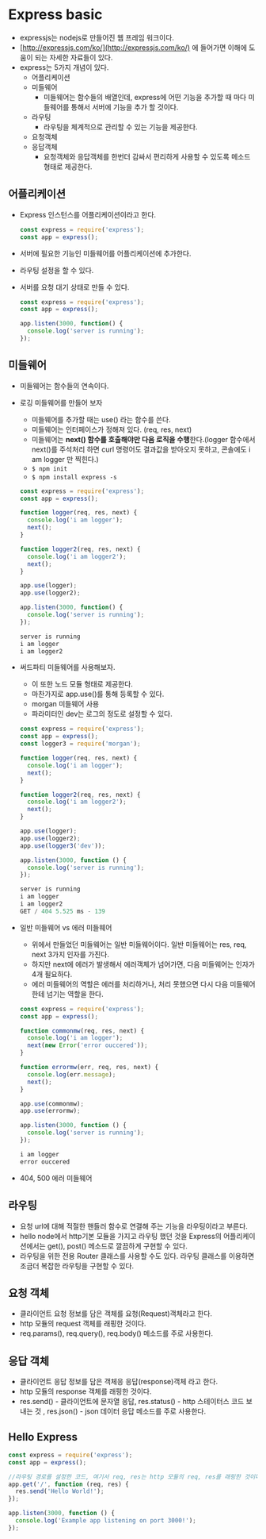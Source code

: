 # Express basic

* expressjs는 nodejs로 만들어진 웹 프레임 워크이다.
* [http://expressjs.com/ko/](http://expressjs.com/ko/) 에 들어가면 이해에 도움이 되는 자세한 자료들이 있다.
* express는 5가지 개념이 있다.
  * 어플리케이션
  * 미들웨어
    * 미들웨어는 함수들의 배열인데, express에 어떤 기능을 추가할 때 마다 미들웨어를 통해서 서버에 기능을 추가 할 것이다.
  * 라우팅
    * 라우팅을 체계적으로 관리할 수 있는 기능을 제공한다.
  * 요청객체
  * 응답객체
    * 요청객체와 응답객체를 한번더 감싸서 편리하게 사용할 수 있도록 메소드 형태로 제공한다.

  

## 어플리케이션

* Express 인스턴스를 어플리케이션이라고 한다.

  ```javascript
  const express = require('express');
  const app = express();
  ```

* 서버에 필요한 기능인 미들웨어를 어플리케이션에 추가한다.

* 라우팅 설정을 할 수 있다.

* 서버를 요청 대기 상태로 만들 수 있다.

  ```javascript
  const express = require('express');
  const app = express();

  app.listen(3000, function() {
    console.log('server is running');
  });
  ```

  

## 미들웨어

* 미들웨어는 함수들의 연속이다.

* 로깅 미들웨어를 만들어 보자

  * 미들웨어를 추가할 때는 use() 라는 함수를 쓴다.
  * 미들웨어는 인터페이스가 정해져 있다. (req, res, next)
  * 미들웨어는 **next() 함수를 호출해야만 다음 로직을 수행**한다.(logger 함수에서 next()를 주석처리 하면 curl 명령어도 결과값을 받아오지 못하고, 콘솔에도 i am logger 만 찍힌다.)
  * `$ npm init`
  * `$ npm install express -s`

  ```javascript
  const express = require('express');
  const app = express();

  function logger(req, res, next) {
    console.log('i am logger');
    next();
  }

  function logger2(req, res, next) {
    console.log('i am logger2');
    next();
  }

  app.use(logger);
  app.use(logger2);

  app.listen(3000, function() {
    console.log('server is running');
  });
  ```

  ```javascript
  server is running
  i am logger
  i am logger2
  ```

* 써드파티 미들웨어를 사용해보자.

  * 이 또한 노드 모듈 형태로 제공한다.
  * 마찬가지로 app.use()를 통해 등록할 수 있다.
  * morgan 미들웨어 사용
  * 파라미터인 dev는 로그의 정도로 설정할 수 있다.

  ```javascript
  const express = require('express');
  const app = express();
  const logger3 = require('morgan');

  function logger(req, res, next) {
    console.log('i am logger');
    next();
  }

  function logger2(req, res, next) {
    console.log('i am logger2');
    next();
  }

  app.use(logger);
  app.use(logger2);
  app.use(logger3('dev'));

  app.listen(3000, function () {
    console.log('server is running');
  });
  ```

  ```javascript
  server is running
  i am logger
  i am logger2
  GET / 404 5.525 ms - 139
  ```

* 일반 미들웨어 vs 에러 미들웨어

  * 위에서 만들었던 미들웨어는 일반 미들웨어이다. 일반 미들웨어는 res, req, next 3가지 인자를 가진다.
  * 하지만 next에 에러가 발생해서 에러객체가 넘어가면, 다음 미들웨어는 인자가 4개 필요하다.
  * 에러 미들웨어의 역할은 에러를 처리하거나, 처리 못했으면 다시 다음 미들웨어 한테 넘기는 역할을 한다.

  ```javascript
  const express = require('express');
  const app = express();

  function commonmw(req, res, next) {
    console.log('i am logger');
    next(new Error('error ouccered'));
  }

  function errormw(err, req, res, next) {
    console.log(err.message);
    next();
  }

  app.use(commonmw);
  app.use(errormw);

  app.listen(3000, function () {
    console.log('server is running');
  });
  ```

  ```javascript
  i am logger
  error ouccered
  ```


* 404, 500 에러 미들웨어

  

## 라우팅

* 요청 url에 대해 적절한 핸들러 함수로 연결해 주는 기능을 라우팅이라고 부른다.
* hello node에서 http기본 모듈을 가지고 라우팅 했던 것을 Express의 어플리케이션에서는 get(), post() 메소드로 깔끔하게 구현할 수 있다.
* 라우팅을 위한 전용 Router 클래스를 사용할 수도 있다. 라우팅 클래스를 이용하면 조금더 복잡한 라우팅을 구현할 수 있다.

  

## 요청 객체

* 클라이언트 요청 정보를 담은 객체를 요청(Request)객체라고 한다.
* http 모듈의 request 객체를 래핑한 것이다.
* req.params(), req.query(), req.body() 메소드를 주로 사용한다.

  

## 응답 객체

* 클라이언트 응답 정보를 담은 객체응 응답(response)객체 라고 한다.
* http 모듈의 response 객체를 래핑한 것이다.
* res.send() - 클라이언트에 문자열 응답, res.status() - http 스테이터스 코드 보내는 것 , res.json() - json 데이터 응답 메소드를 주로 사용한다.



## Hello Express

```javascript
const express = require('express');
const app = express();

//라우팅 경로를 설정한 코드, 여기서 req, res는 http 모듈의 req, res를 래핑한 것이다.
app.get('/', function (req, res) {
  res.send('Hello World!');
});

app.listen(3000, function () {
  console.log('Example app listening on port 3000!');
});
```

